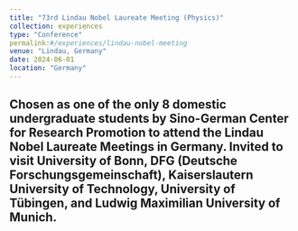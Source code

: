 ```yaml
---
title: "73rd Lindau Nobel Laureate Meeting (Physics)"
collection: experiences
type: "Conference"
permalink:#/experiences/lindau-nobel-meeting
venue: "Lindau, Germany"
date: 2024-06-01
location: "Germany"
---
```

Chosen as one of the only 8 domestic undergraduate students by Sino-German Center for Research Promotion to attend the Lindau Nobel Laureate Meetings in Germany. Invited to visit University of Bonn, DFG (Deutsche Forschungsgemeinschaft), Kaiserslautern University of Technology, University of Tübingen, and Ludwig Maximilian University of Munich.
---
